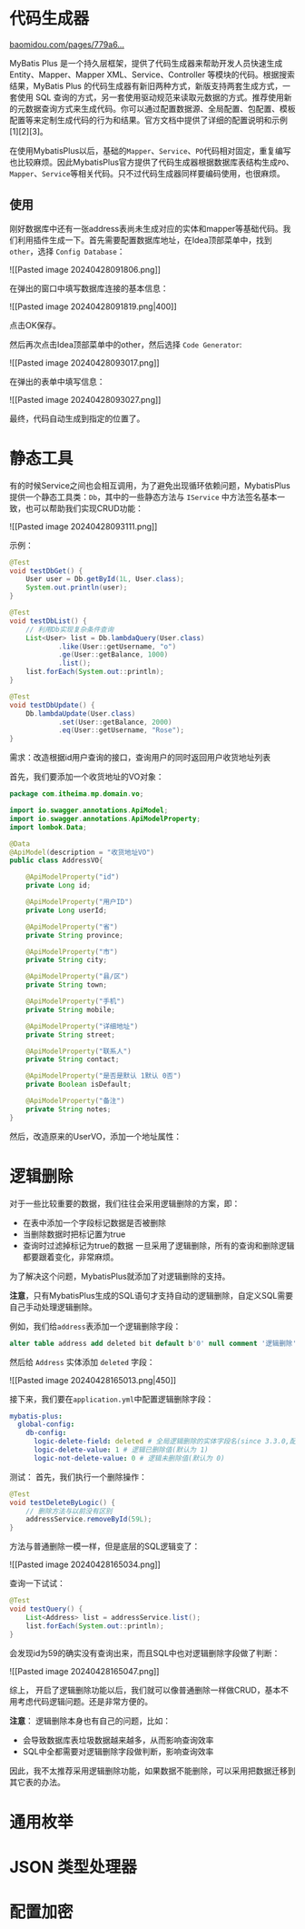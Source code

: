 # 代码生成器

[baomidou.com/pages/779a6...](https://baomidou.com/pages/779a6e/#%E9%85%8D%E7%BD%AE)

MyBatis Plus 是一个持久层框架，提供了代码生成器来帮助开发人员快速生成 Entity、Mapper、Mapper XML、Service、Controller 等模块的代码。根据搜索结果，MyBatis Plus 的代码生成器有新旧两种方式，新版支持两套生成方式，一套使用 SQL 查询的方式，另一套使用驱动规范来读取元数据的方式。推荐使用新的元数据查询方式来生成代码。你可以通过配置数据源、全局配置、包配置、模板配置等来定制生成代码的行为和结果。官方文档中提供了详细的配置说明和示例[1][2][3]。

在使用MybatisPlus以后，基础的`Mapper`、`Service`、`PO`代码相对固定，重复编写也比较麻烦。因此MybatisPlus官方提供了代码生成器根据数据库表结构生成`PO`、`Mapper`、`Service`等相关代码。只不过代码生成器同样要编码使用，也很麻烦。

## 使用

刚好数据库中还有一张address表尚未生成对应的实体和mapper等基础代码。我们利用插件生成一下。首先需要配置数据库地址，在Idea顶部菜单中，找到 `other`，选择 `Config Database`：

![[Pasted image 20240428091806.png]]

在弹出的窗口中填写数据库连接的基本信息：

![[Pasted image 20240428091819.png|400]]

点击OK保存。

然后再次点击Idea顶部菜单中的other，然后选择 `Code Generator`:

![[Pasted image 20240428093017.png]]

在弹出的表单中填写信息：

![[Pasted image 20240428093027.png]]

最终，代码自动生成到指定的位置了。

# 静态工具

有的时候Service之间也会相互调用，为了避免出现循环依赖问题，MybatisPlus提供一个静态工具类：`Db`，其中的一些静态方法与 `IService` 中方法签名基本一致，也可以帮助我们实现CRUD功能：

![[Pasted image 20240428093111.png]]

示例：

```Java
@Test
void testDbGet() {
    User user = Db.getById(1L, User.class);
    System.out.println(user);
}

@Test
void testDbList() {
    // 利用Db实现复杂条件查询
    List<User> list = Db.lambdaQuery(User.class)
            .like(User::getUsername, "o")
            .ge(User::getBalance, 1000)
            .list();
    list.forEach(System.out::println);
}

@Test
void testDbUpdate() {
    Db.lambdaUpdate(User.class)
            .set(User::getBalance, 2000)
            .eq(User::getUsername, "Rose");
}
```

需求：改造根据id用户查询的接口，查询用户的同时返回用户收货地址列表

首先，我们要添加一个收货地址的VO对象：

```Java
package com.itheima.mp.domain.vo;

import io.swagger.annotations.ApiModel;
import io.swagger.annotations.ApiModelProperty;
import lombok.Data;

@Data
@ApiModel(description = "收货地址VO")
public class AddressVO{

    @ApiModelProperty("id")
    private Long id;

    @ApiModelProperty("用户ID")
    private Long userId;

    @ApiModelProperty("省")
    private String province;

    @ApiModelProperty("市")
    private String city;

    @ApiModelProperty("县/区")
    private String town;

    @ApiModelProperty("手机")
    private String mobile;

    @ApiModelProperty("详细地址")
    private String street;

    @ApiModelProperty("联系人")
    private String contact;

    @ApiModelProperty("是否是默认 1默认 0否")
    private Boolean isDefault;

    @ApiModelProperty("备注")
    private String notes;
}
```

然后，改造原来的UserVO，添加一个地址属性：

# 逻辑删除

对于一些比较重要的数据，我们往往会采用逻辑删除的方案，即：
- 在表中添加一个字段标记数据是否被删除
- 当删除数据时把标记置为true
- 查询时过滤掉标记为true的数据
一旦采用了逻辑删除，所有的查询和删除逻辑都要跟着变化，非常麻烦。

为了解决这个问题，MybatisPlus就添加了对逻辑删除的支持。

**注意**，只有MybatisPlus生成的SQL语句才支持自动的逻辑删除，自定义SQL需要自己手动处理逻辑删除。

例如，我们给`address`表添加一个逻辑删除字段：

```SQL
alter table address add deleted bit default b'0' null comment '逻辑删除';
```

然后给 `Address` 实体添加 `deleted` 字段：

![[Pasted image 20240428165013.png|450]]

接下来，我们要在`application.yml`中配置逻辑删除字段：

```YAML
mybatis-plus:
  global-config:
    db-config:
      logic-delete-field: deleted # 全局逻辑删除的实体字段名(since 3.3.0,配置后可以忽略不配置步骤2)
      logic-delete-value: 1 # 逻辑已删除值(默认为 1)
      logic-not-delete-value: 0 # 逻辑未删除值(默认为 0)
```

测试： 首先，我们执行一个删除操作：

```Java
@Test
void testDeleteByLogic() {
    // 删除方法与以前没有区别
    addressService.removeById(59L);
}
```

方法与普通删除一模一样，但是底层的SQL逻辑变了：

![[Pasted image 20240428165034.png]]

查询一下试试：

```Java
@Test
void testQuery() {
    List<Address> list = addressService.list();
    list.forEach(System.out::println);
}
```

会发现id为59的确实没有查询出来，而且SQL中也对逻辑删除字段做了判断：

![[Pasted image 20240428165047.png]]

综上， 开启了逻辑删除功能以后，我们就可以像普通删除一样做CRUD，基本不用考虑代码逻辑问题。还是非常方便的。

**注意**： 逻辑删除本身也有自己的问题，比如：
- 会导致数据库表垃圾数据越来越多，从而影响查询效率
- SQL中全都需要对逻辑删除字段做判断，影响查询效率

因此，我不太推荐采用逻辑删除功能，如果数据不能删除，可以采用把数据迁移到其它表的办法。


# 通用枚举



# JSON 类型处理器

# 配置加密



